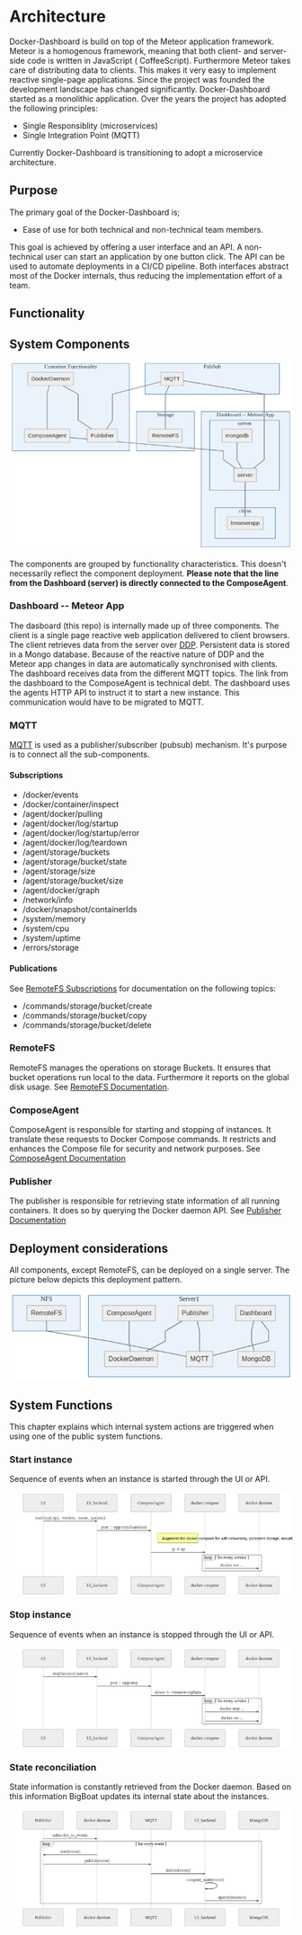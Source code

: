 # Architecture

Docker-Dashboard is build on top of the Meteor application framework. Meteor is a homogenous framework, meaning that both client- and server-side code is written in JavaScript ( CoffeeScript). Furthermore Meteor takes care of distributing data
to clients. This makes it very easy to implement reactive single-page applications. Since the project was founded the development landscape has changed significantly. Docker-Dashboard started as a monolithic application. Over the years the project has adopted the following principles:

- Single Responsiblity (microservices)
- Single Integration Point (MQTT)

Currently Docker-Dashboard is transitioning to adopt a microservice architecture.

## Purpose
The primary goal of the Docker-Dashboard is;

- Ease of use for both technical and non-technical team members.

This goal is achieved by offering a user interface and an API. A non-technical user can start an application by one button click. The API can be used to automate deployments in a CI/CD pipeline.
Both interfaces abstract most of the Docker internals, thus reducing the implementation effort of a team.

## Functionality

## System Components
![system components](./system-components.mmd.png)

The components are grouped by functionality characteristics. This doesn't necessarily reflect the component deployment.
**Please note that the line from the Dashboard (server) is directly connected to the ComposeAgent**.

### Dashboard -- Meteor App
The dasboard (this repo) is internally made up of three components.
The client is a single page reactive web application delivered to client browsers. The client retrieves data from the server over [DDP](https://en.wikipedia.org/wiki/Distributed_Data_Protocol).
Persistent data is stored in a Mongo database. Because of the reactive nature of DDP and the Meteor app changes in data are automatically synchronised with clients.
The dashboard receives data from the different MQTT topics. The link from the dashboard to the ComposeAgent is technical debt. The dashboard uses the agents HTTP API to instruct it to start a new instance. This communication would have to be migrated to MQTT.

### MQTT
[MQTT](https://en.wikipedia.org/wiki/MQTT) is used as a publisher/subscriber (pubsub) mechanism. It's purpose is to connect all the sub-components. 

#### Subscriptions

- /docker/events
- /docker/container/inspect
- /agent/docker/pulling
- /agent/docker/log/startup
- /agent/docker/log/startup/error
- /agent/docker/log/teardown
- /agent/storage/buckets
- /agent/storage/bucket/state
- /agent/storage/size
- /agent/storage/bucket/size
- /agent/docker/graph
- /network/info
- /docker/snapshot/containerIds
- /system/memory
- /system/cpu
- /system/uptime
- /errors/storage

#### Publications

See [RemoteFS Subscriptions](https://github.com/ICTU/remotefs/tree/master/docs#subscriptions) for documentation on the following topics:

- /commands/storage/bucket/create
- /commands/storage/bucket/copy
- /commands/storage/bucket/delete



### RemoteFS
RemoteFS manages the operations on storage Buckets. It ensures that bucket operations run local to the data. Furthermore it reports on the global disk usage.
See [RemoteFS Documentation](https://github.com/ICTU/remotefs/tree/master/docs).

### ComposeAgent
ComposeAgent is responsible for starting and stopping of instances. It translate these requests to Docker Compose commands. It restricts and enhances the Compose file for security and network purposes.
See [ComposeAgent Documentation](https://github.com/ICTU/docker-dashboard-agent-compose/blob/master/docs/README.md)

### Publisher
The publisher is responsible for retrieving state information of all running containers. It does so by querying the Docker daemon API.
See [Publisher Documentation](https://github.com/ICTU/publisher/tree/master/docs)

## Deployment considerations
All components, except RemoteFS, can be deployed on a single server. The picture below depicts this deployment pattern.

![deployment](./deployment.mmd.png)


## System Functions
This chapter explains which internal system actions are triggered when using one of the public system functions.

### Start instance
Sequence of events when an instance is started through the UI or API.

![start instance sequence diagram](./start-instance.mmd.png)


### Stop instance
Sequence of events when an instance is stopped through the UI or API.

![stop instance sequence diagram](./stop-instance.mmd.png)

### State reconciliation
State information is constantly retrieved from the Docker daemon. Based on this information BigBoat updates its internal state about the instances.

![state reconciliation sequence diagram](./state-reconciliation.mmd.png)
